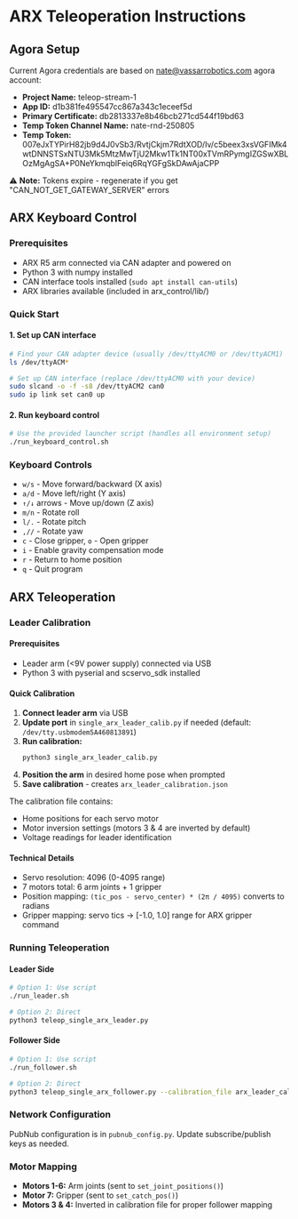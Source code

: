 # ARX Teleoperation Instructions

## Agora Setup
Current Agora credentials are based on nate@vassarrobotics.com agora account:
- **Project Name:** teleop-stream-1
- **App ID:** d1b381fe495547cc867a343c1eceef5d
- **Primary Certificate:** db2813337e8b46bcb271cd544f19bd63
- **Temp Token Channel Name:** nate-rnd-250805
- **Temp Token:** 007eJxTYPirH82jb9d4J0vSb3/RvtjCkjm7RdtXOD/Iv/c5beex3xsVGFIMk4wtDNNSTSxNTU3Mk5MtzMwTjU2Mkw1Tk1NT00xTVmRPymgIZGSwXBLOzMgAgSA+P0NeYkmqblFeiq6RqYGFgSkDAwAjaCPP

⚠️ **Note:** Tokens expire - regenerate if you get "CAN_NOT_GET_GATEWAY_SERVER" errors

## ARX Keyboard Control

### Prerequisites
- ARX R5 arm connected via CAN adapter and powered on
- Python 3 with numpy installed
- CAN interface tools installed (`sudo apt install can-utils`)
- ARX libraries available (included in arx_control/lib/)

### Quick Start

#### 1. Set up CAN interface
```bash
# Find your CAN adapter device (usually /dev/ttyACM0 or /dev/ttyACM1)
ls /dev/ttyACM*

# Set up CAN interface (replace /dev/ttyACM0 with your device)
sudo slcand -o -f -s8 /dev/ttyACM2 can0
sudo ip link set can0 up
```

#### 2. Run keyboard control
```bash
# Use the provided launcher script (handles all environment setup)
./run_keyboard_control.sh
```

### Keyboard Controls
- `w/s` - Move forward/backward (X axis)
- `a/d` - Move left/right (Y axis)
- `↑/↓` arrows - Move up/down (Z axis)
- `m/n` - Rotate roll
- `l/.` - Rotate pitch  
- `,//` - Rotate yaw
- `c` - Close gripper, `o` - Open gripper
- `i` - Enable gravity compensation mode
- `r` - Return to home position
- `q` - Quit program

## ARX Teleoperation

### Leader Calibration

#### Prerequisites
- Leader arm (<9V power supply) connected via USB
- Python 3 with pyserial and scservo_sdk installed

#### Quick Calibration
1. **Connect leader arm** via USB
2. **Update port** in `single_arx_leader_calib.py` if needed (default: `/dev/tty.usbmodem5A460813891`)
3. **Run calibration:**
   ```bash
   python3 single_arx_leader_calib.py
   ```
4. **Position the arm** in desired home pose when prompted
5. **Save calibration** - creates `arx_leader_calibration.json`

The calibration file contains:
- Home positions for each servo motor
- Motor inversion settings (motors 3 & 4 are inverted by default)
- Voltage readings for leader identification

#### Technical Details
- Servo resolution: 4096 (0-4095 range)
- 7 motors total: 6 arm joints + 1 gripper
- Position mapping: `(tic_pos - servo_center) * (2π / 4095)` converts to radians
- Gripper mapping: servo tics → [-1.0, 1.0] range for ARX gripper command

### Running Teleoperation

#### Leader Side
```bash
# Option 1: Use script
./run_leader.sh

# Option 2: Direct
python3 teleop_single_arx_leader.py
```

#### Follower Side
```bash
# Option 1: Use script  
./run_follower.sh

# Option 2: Direct
python3 teleop_single_arx_follower.py --calibration_file arx_leader_calibration.json
```

### Network Configuration
PubNub configuration is in `pubnub_config.py`. Update subscribe/publish keys as needed.

### Motor Mapping
- **Motors 1-6:** Arm joints (sent to `set_joint_positions()`)
- **Motor 7:** Gripper (sent to `set_catch_pos()`)
- **Motors 3 & 4:** Inverted in calibration file for proper follower mapping